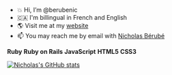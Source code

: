 - :boom: Hi, I’m @berubenic
- &#127464;&#127462; I'm billingual in French and English 
- :earth_americas: Visit me at my [website](https://nicholasberube.com)
- 📫 You may reach me by email with <a href="mailto:berubenic@gmail.com" target="_blank">Nicholas Bérubé</a> 

<b>Ruby</b>
<b>Ruby on Rails</b>
<b>JavaScript</b>
<b>HTML5</b>
<b>CSS3</b>



[![Nicholas's GitHub stats](https://github-readme-stats.vercel.app/api?username=berubenic)](https://github.com/anuraghazra/github-readme-stats)
